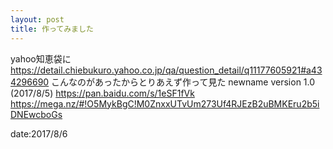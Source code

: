 ```yaml
---
layout: post
title: 作ってみました
---
```


yahoo知恵袋に
<https://detail.chiebukuro.yahoo.co.jp/qa/question_detail/q11177605921#a434296690>
こんなのがあったからとりあえず作って見た
newname version 1.0 (2017/8/5)
<https://pan.baidu.com/s/1eSF1fVk>
<https://mega.nz/#!O5MykBgC!M0ZnxxUTvUm273Uf4RJEzB2uBMKEru2b5iDNEwcboGs>



date:2017/8/6
